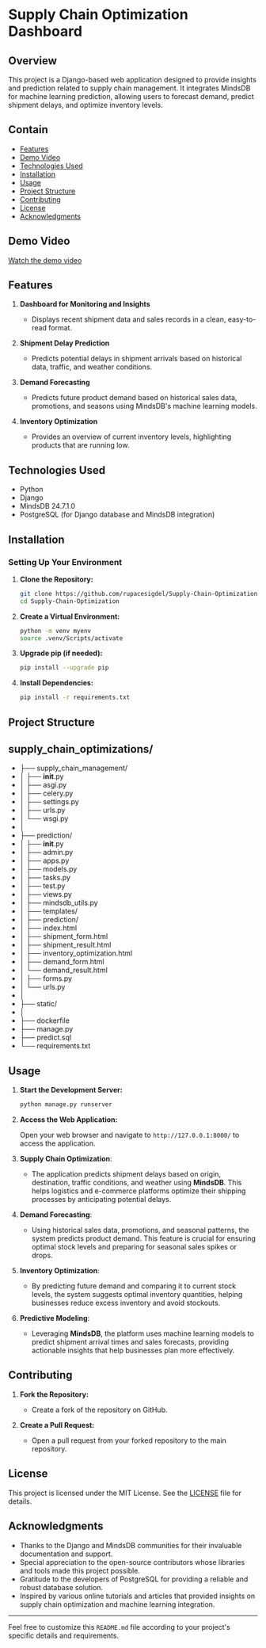 
# Supply Chain Optimization Dashboard

## Overview
This project is a Django-based web application designed to provide insights and prediction related to supply chain management. It integrates MindsDB for machine learning prediction, allowing users to forecast demand, predict shipment delays, and optimize inventory levels.

## Contain

- [Features](#features)
- [Demo Video](#demo-video)
- [Technologies Used](#technologies-used)
- [Installation](#installation)
- [Usage](#usage)
- [Project Structure](#project-structure)
- [Contributing](#contributing)
- [License](#license)
- [Acknowledgments](#acknowledgments)

## Demo Video
[Watch the demo video]()


## Features

1. **Dashboard for Monitoring and Insights**
   - Displays recent shipment data and sales records in a clean, easy-to-read format.
   
2. **Shipment Delay Prediction**
   - Predicts potential delays in shipment arrivals based on historical data, traffic, and weather conditions.

3. **Demand Forecasting**
   - Predicts future product demand based on historical sales data, promotions, and seasons using MindsDB's machine learning models.

4. **Inventory Optimization**
   - Provides an overview of current inventory levels, highlighting products that are running low.


## Technologies Used
- Python
- Django
- MindsDB 24.7.1.0
- PostgreSQL (for Django database and MindsDB integration)

  
## Installation

### Setting Up Your Environment

1. **Clone the Repository:**

    ```bash
    git clone https://github.com/rupacesigdel/Supply-Chain-Optimization.git
    cd Supply-Chain-Optimization
    ```

2. **Create a Virtual Environment:**

    ```bash
    python -m venv myenv
    source .venv/Scripts/activate
    ```

3. **Upgrade pip (if needed):**

    ```bash
    pip install --upgrade pip
    ```

4. **Install Dependencies:**

    ```bash
    pip install -r requirements.txt
    ```


## Project Structure
supply_chain_optimizations/
- 
- ├── supply_chain_management/             
- │   ├── __init__.py
- │   ├── asgi.py
- │   ├── celery.py                   
- │   ├── settings.py
- │   ├── urls.py
- │   └── wsgi.py
- │
- ├── prediction/                        
- │   ├── __init__.py
- │   ├── admin.py
- │   ├── apps.py
- │   ├── models.py
- │   ├── tasks.py                   
- │   ├── test.py                   
- │   ├── views.py                   
- │   ├── mindsdb_utils.py
- │   ├── templates/
- │     ├── prediction/
- │        ├── index.html
- │        ├── shipment_form.html
- │        ├── shipment_result.html
- │        ├── inventory_optimization.html
- │        ├── demand_form.html
- │        └── demand_result.html
- │   ├── forms.py
- │   └── urls.py                         
- │
- ├── static/                           
- │
- ├── dockerfile
- ├── manage.py
- ├── predict.sql
- └── requirements.txt    



## Usage
1. **Start the Development Server:**

    ```bash
    python manage.py runserver
    ```

2. **Access the Web Application:**

    Open your web browser and navigate to `http://127.0.0.1:8000/` to access the application.

3. **Supply Chain Optimization**:
    - The application predicts shipment delays based on origin, destination, traffic conditions, and weather using **MindsDB**. This helps logistics and e-commerce platforms optimize their shipping processes by anticipating potential delays.

4. **Demand Forecasting**:
    - Using historical sales data, promotions, and seasonal patterns, the system predicts product demand. This feature is crucial for ensuring optimal stock levels and preparing for seasonal sales spikes or drops.

5. **Inventory Optimization**:
    - By predicting future demand and comparing it to current stock levels, the system suggests optimal inventory quantities, helping businesses reduce excess inventory and avoid stockouts.
      
6. **Predictive Modeling**:
    - Leveraging **MindsDB**, the platform uses machine learning models to predict shipment arrival times and sales forecasts, providing actionable insights that help businesses plan more effectively.


## Contributing

1. **Fork the Repository:**

    - Create a fork of the repository on GitHub.

2. **Create a Pull Request:**

    - Open a pull request from your forked repository to the main repository.

## License

This project is licensed under the MIT License. See the [LICENSE](LICENSE) file for details.

## Acknowledgments
- Thanks to the Django and MindsDB communities for their invaluable documentation and support.
- Special appreciation to the open-source contributors whose libraries and tools made this project possible.
- Gratitude to the developers of PostgreSQL for providing a reliable and robust database solution.
- Inspired by various online tutorials and articles that provided insights on supply chain optimization and machine learning integration.

---

Feel free to customize this `README.md` file according to your project's specific details and requirements.
